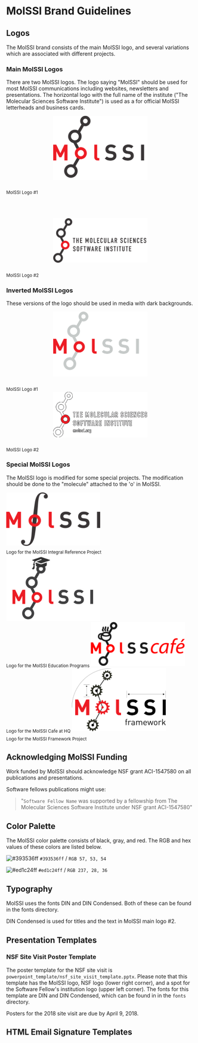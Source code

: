 # MolSSI Brand Guidelines

## Logos
The MolSSI brand consists of the main MolSSI logo, and several variations which are associated with different projects.

### Main MolSSI Logos
There are two MolSSI logos. The logo saying "MolSSI" should  be used for most MolSSI communications including websites, newsletters and presentations. The horizontal logo with the full name of the institute ("The Molecular Sciences Software Institute") is used as a for official MolSSI letterheads and business cards.

<center>
<img src="logos/main_logo/molssi_main_logo.png" width="50%">
</center>
<br><sub> MolSSI Logo #1 </sub>

<br><br>

<center>
<img src="logos/main_logo/molssi_main_horizontal.png" width="50%">
</center>
<br><sub> MolSSI Logo #2 </sub>

### Inverted MolSSI Logos
These versions of the logo should be used in media with dark backgrounds.

<center>
<img src="logos/main_logo/molssi_main_logo_inverted.png" width="50%">
</center>
<br><sub> MolSSI Logo #1 </sub>

<center>
<img src="logos/main_logo/molssi_main_logo_horizontal_inverted.png" width="50%">
</center>
<br><sub> MolSSI Logo #2 </sub>

### Special MolSSI Logos

The MolSSI logo is modified for some special projects. The modification should be done to the "molecule" attached to the 'o' in MolSSI.

<img src="logos/molssi_integral.png" width="50%">
<br><sub> Logo for the MolSSI Integral Reference Project</sub>  

<img src="logos/molssi_sss.jpg" width="50%">
<br><sub> Logo for the MolSSI Education Programs</sub>  

<img src="logos/molsscafe.jpg" width="50%">
<br><sub> Logo for the MolSSI Cafe at HQ</sub>  

<img src="logos/molssi_framework.png" width="50%">
<br><sub> Logo for the MolSSI Framework Project</sub>  

## Acknowledging MolSSI Funding
Work funded by MolSSI should acknowledge NSF grant ACI-1547580 on all publications and presentations. 

Software fellows publications might use:

> "`Software Fellow Name` was supported by a fellowship from The Molecular Sciences Software Institute under NSF grant ACI-1547580"

## Color Palette
The MolSSI color palette consists of black, gray, and red. The RGB and hex values of these colors are listed below.

![#393536ff](https://placehold.it/100x50/393536ff/000000?text=+) `#393536ff` / `RGB 57, 53, 54`

![#ed1c24ff](https://placehold.it/100x50/ed1c24ff/000000?text=+) `#ed1c24ff` / `RGB 237, 28, 36`

## Typography

MolSSI uses the fonts DIN and DIN Condensed. Both of these can be found in the fonts directory. 
 
DIN Condensed is used for titles and the text in MolSSI main logo #2. 

## Presentation Templates

### NSF Site Visit Poster Template
The poster template for the NSF site visit is `powerpoint_template/nsf_site_visit_template.pptx`. Please note that this template has the MolSSI logo, NSF logo (lower right corner), and a spot for the Software Fellow's institution logo (upper left corner). The fonts for this template are DIN and DIN Condensed, which can be found in in the `fonts` directory. 

Posters for the 2018 site visit are due by April 9, 2018.

## HTML Email Signature Templates
